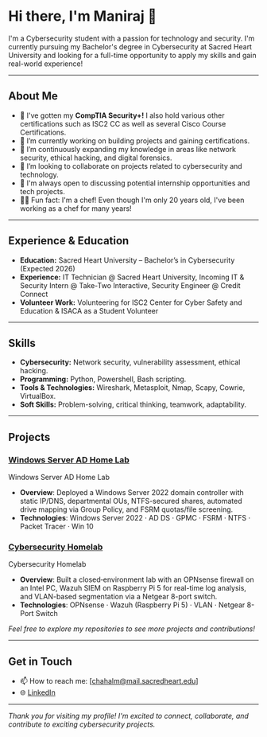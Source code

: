 # Hi there, I'm Maniraj 👋

I'm a Cybersecurity student with a passion for technology and security. I'm currently pursuing my Bachelor's degree in Cybersecurity at Sacred Heart University and looking for a full-time opportunity to apply my skills and gain real-world experience!

---

## About Me

- 📜 I've gotten my **CompTIA Security+!** I also hold various other certifications such as ISC2 CC as well as several Cisco Course Certifications.
- 🔭 I’m currently working on building projects and gaining certifications.
- 🌱 I’m continuously expanding my knowledge in areas like network security, ethical hacking, and digital forensics.
- 👯 I’m looking to collaborate on projects related to cybersecurity and technology.
- 🤝 I'm always open to discussing potential internship opportunities and tech projects.
- 🧑‍🍳 Fun fact: I'm a chef! Even though I'm only 20 years old, I've been working as a chef for many years!

---

## Experience & Education

- **Education:** Sacred Heart University – Bachelor’s in Cybersecurity (Expected 2026)
- **Experience:** IT Technician @ Sacred Heart University, Incoming IT & Security Intern @ Take-Two Interactive, Security Engineer @ Credit Connect
- **Volunteer Work:** Volunteering for ISC2 Center for Cyber Safety and Education & ISACA as a Student Volunteer

---

## Skills

- **Cybersecurity:** Network security, vulnerability assessment, ethical hacking.
- **Programming:** Python, Powershell, Bash scripting.
- **Tools & Technologies:** Wireshark, Metasploit, Nmap, Scapy, Cowrie, VirtualBox.
- **Soft Skills:** Problem-solving, critical thinking, teamwork, adaptability.

---

## Projects

### [Windows Server AD Home Lab](https://github.com/manirajchahal/Windows-Server-Active-Directory-Project)
Windows Server AD Home Lab
- **Overview**: Deployed a Windows Server 2022 domain controller with static IP/DNS, departmental OUs, NTFS-secured shares, automated drive mapping via Group Policy, and FSRM quotas/file screening.
- **Technologies**: Windows Server 2022 · AD DS · GPMC · FSRM · NTFS · Packet Tracer · Win 10

### [Cybersecurity Homelab](https://github.com/manirajchahal/Cybersecurity-Homelab)
Cybersecurity Homelab
- **Overview**: Built a closed‐environment lab with an OPNsense firewall on an Intel PC, Wazuh SIEM on Raspberry Pi 5 for real-time log analysis, and VLAN-based segmentation via a Netgear 8-port switch.
- **Technologies**: OPNsense · Wazuh (Raspberry Pi 5) · VLAN · Netgear 8-Port Switch

*Feel free to explore my repositories to see more projects and contributions!*

---

## Get in Touch

- 📫 How to reach me: [chahalm@mail.sacredheart.edu]
- 🌐 [LinkedIn](https://www.linkedin.com/in/manirajchahal)

---
<!--
## GitHub Stats

![Maniraj's GitHub stats](https://github-readme-stats.vercel.app/api?username=manirajchahal&show_icons=true&theme=radical)

---
-->

*Thank you for visiting my profile! I'm excited to connect, collaborate, and contribute to exciting cybersecurity projects.*


<!--
**manirajchahal/manirajchahal** is a ✨ _special_ ✨ repository because its `README.md` (this file) appears on your GitHub profile.

Here are some ideas to get you started:

- 🔭 I’m currently working on ...
- 🌱 I’m currently learning ...
- 👯 I’m looking to collaborate on ...
- 🤔 I’m looking for help with ...
- 💬 Ask me about ...
- 📫 How to reach me: ...
- 😄 Pronouns: ...
- ⚡ Fun fact: ...
-->
